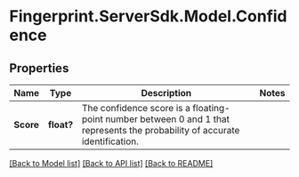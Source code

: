 # Fingerprint.ServerSdk.Model.Confidence
## Properties

Name | Type | Description | Notes
------------ | ------------- | ------------- | -------------
**Score** | **float?** | The confidence score is a floating-point number between 0 and 1 that represents the probability of accurate identification. | 

[[Back to Model list]](../README.md#documentation-for-models) [[Back to API list]](../README.md#documentation-for-api-endpoints) [[Back to README]](../README.md)

